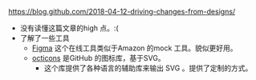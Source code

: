 

https://blog.github.com/2018-04-12-driving-changes-from-designs/


- 没有读懂这篇文章的high 点。:(
- 了解了一些工具
	- [Figma](https://www.figma.com/) 这个在线工具类似于Amazon 的mock 工具。貌似更好用。
	- [octicons](https://github.com/primer/octicons) 是GitHub 的图标库，基于SVG。
		- 这个库提供了各种语言的辅助库来输出 SVG 。提供了定制的方式。
<!--stackedit_data:
eyJoaXN0b3J5IjpbMTUxMTE4MzAyXX0=
-->